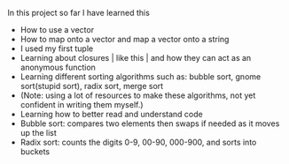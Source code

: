 In this project so far I have learned this
- How to use a vector
- How to map onto a vector and map a vector onto a string
- I used my first tuple
- Learning about closures | like this | and how they can act as an anonymous function
- Learning different sorting algorithms such as: bubble sort, gnome sort(stupid sort), radix sort, merge sort
- (Note: using a lot of resources to make these algorithms, not yet confident in writing them myself.)
- Learning how to better read and understand code
- Bubble sort: compares two elements then swaps if needed as it moves up the list
- Radix sort: counts the digits 0-9, 00-90, 000-900, and sorts into buckets
